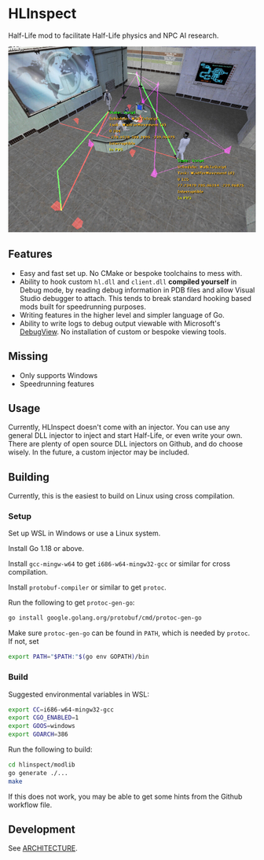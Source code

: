 # HLInspect

Half-Life mod to facilitate Half-Life physics and NPC AI research.

![c1a0 demo](./static/c1a0-demo.jpg)

## Features

- Easy and fast set up. No CMake or bespoke toolchains to mess with.
- Ability to hook custom `hl.dll` and `client.dll` **compiled yourself** in Debug mode, by reading debug information in PDB files and allow Visual Studio debugger to attach. This tends to break standard hooking based mods built for speedrunning purposes.
- Writing features in the higher level and simpler language of Go.
- Ability to write logs to debug output viewable with Microsoft's [DebugView](https://docs.microsoft.com/en-us/sysinternals/downloads/debugview). No installation of custom or bespoke viewing tools.

## Missing

- Only supports Windows
- Speedrunning features

## Usage

Currently, HLInspect doesn't come with an injector. You can use any general DLL injector to inject and start Half-Life, or even write your own. There are plenty of open source DLL injectors on Github, and do choose wisely. In the future, a custom injector may be included.

## Building

Currently, this is the easiest to build on Linux using cross compilation.

### Setup

Set up WSL in Windows or use a Linux system.

Install Go 1.18 or above.

Install `gcc-mingw-w64` to get `i686-w64-mingw32-gcc` or similar for cross compilation.

Install `protobuf-compiler` or similar to get `protoc`.

Run the following to get `protoc-gen-go`:

```bash
go install google.golang.org/protobuf/cmd/protoc-gen-go
```

Make sure `protoc-gen-go` can be found in `PATH`, which is needed by `protoc`. If not, set

```bash
export PATH="$PATH:"$(go env GOPATH)/bin
```

### Build

Suggested environmental variables in WSL:

```bash
export CC=i686-w64-mingw32-gcc
export CGO_ENABLED=1
export GOOS=windows
export GOARCH=386
```

Run the following to build:

```bash
cd hlinspect/modlib
go generate ./...
make
```

If this does not work, you may be able to get some hints from the Github workflow file.

## Development

See [ARCHITECTURE](ARCHITECTURE.md).
